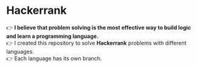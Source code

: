 # Hackerrank

:point_right: **I believe that problem solving is the most effective way to build logic and learn a programming language.** <br />
:point_right: I created this repository to solve **Hackerrank** problems with different languages.<br />
:point_right: Each language has its own branch.